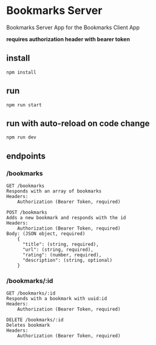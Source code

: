 # Bookmarks Server

Bookmarks Server App for the Bookmarks Client App

**requires authorization header with bearer token**

## install

`npm install`

## run

`npm run start`

## run with auto-reload on code change

`npm run dev`

## endpoints

### /bookmarks

```
GET /bookmarks
Responds with an array of bookmarks
Headers:
    Authorization (Bearer Token, required)
```

```
POST /bookmarks
Adds a new bookmark and responds with the id
Headers:
    Authorization (Bearer Token, required)
Body: (JSON object, required)
    { 
      "title": (string, required), 
      "url": (string, required), 
      "rating": (number, required), 
      "description": (string, optional)
    }
```

### /bookmarks/:id

```
GET /bookmarks/:id
Responds with a bookmark with uuid:id
Headers:
    Authorization (Bearer Token, required)
```

```
DELETE /bookmarks/:id
Deletes bookmark
Headers:
    Authorization (Bearer Token, required)
```